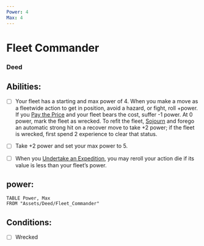 ```yaml
---
Power: 4
Max: 4
---
```

# Fleet Commander
### Deed


## Abilities:
- [ ] Your fleet has a starting and max power of 4. When you make a move as a fleetwide action to get in position, avoid a hazard, or fight, roll +power. If you [Pay the Price](Pay_the_Price.md) and your fleet bears the cost, suffer -1 power. At 0 power, mark the fleet as wrecked. To refit the fleet, [Sojourn](Sojourn.md) and forego an automatic strong hit on a recover move to take +2 power; if the fleet is wrecked, first spend 2 experience to clear that status.

- [ ] Take +2 power and set your max power to 5.

- [ ] When you [Undertake an Expedition](Undertake_an_Expedition.md), you may reroll your action die if its value is less than your fleet’s power.

## power:
```dataview
TABLE Power, Max
FROM "Assets/Deed/Fleet_Commander"
```

## Conditions:
- [ ] Wrecked
